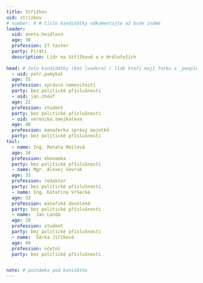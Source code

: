 ```yaml
---
title: Střížkov
uid: strizkov
# number: 9 # číslo kandidátky odkomentujte až bude známé
leader:
  uid: aneta.heidlova
  age: 30
  profession: IT tester
  party: Piráti
  description: Lídr na Střížkově a v Hrdlořežích
  
head: # čelo kandidátky (bez leadera) / lidé kteří mají fotku a _people/jmeno.md
  - uid: petr.pomykal
  age: 55
  profession: správce nemovitostí
  party: bez politické příslušnosti
  - uid: jan.zhouf
  age: 22
  profession: student
  party: bez politické příslušnosti
  - uid: veronika.smejkalova
  age: 48
  profession: manažerka správy majetků
  party: bez politické příslušnosti
tail:
  - name: Ing. Renata Reilová
  age: 34
  profession: ekonomka
  party: bez politické příslušnosti
  - name: Mgr. Alexej Sevruk
  age: 35
  profession: redaktor 
  party: bez politické příslušnosti
  - name: Ing. Kateřina Vršecká
  age: 33
  profession: mateřská dovolená
  party: bez politické příslušnosti
  - name:  Jan Landa
  age: 20
  profession: student
  party: bez politické příslušnosti
  - name:  Šárka Jiříková
  age: 49
  profession: účetní
  party: bez politické příslušnosti


note: # poznámka pod kanidátku
---
```

